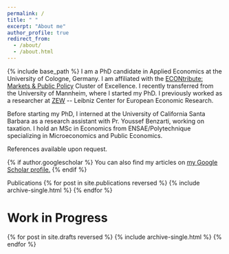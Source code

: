 ```yaml
---
permalink: /
title: " "
excerpt: "About me"
author_profile: true
redirect_from: 
  - /about/
  - /about.html
---
```

{% include base_path %}
I am a PhD candidate in Applied Economics at the University of Cologne, Germany. I am affiliated with the [ECONtribute: Markets & Public Policy](https://econtribute.de/about-us-econtribute/) Cluster of Excellence.  I recently transferred from the University of Mannheim, where I started my PhD. I previously worked as a researcher at [ZEW](https://www.zew.de/en/) -- Leibniz Center for European Economic Research.


Before starting my PhD, I interned at the University of California
Santa Barbara as a research assistant with Pr. Youssef Benzarti, working on
taxation. I hold an MSc in Economics from ENSAE/Polytechnique specializing in Microeconomics
and Public Economics. 


References available upon request.

{% if author.googlescholar %}
  You can also find my articles on <u><a href="{{author.googlescholar}}">my Google Scholar profile</a>.</u>
{% endif %}

Publications 
{% for post in site.publications reversed %}
  {% include archive-single.html %}
{% endfor %}
# Work in Progress
{% for post in site.drafts reversed %}
  {% include archive-single.html %}
{% endfor %}


